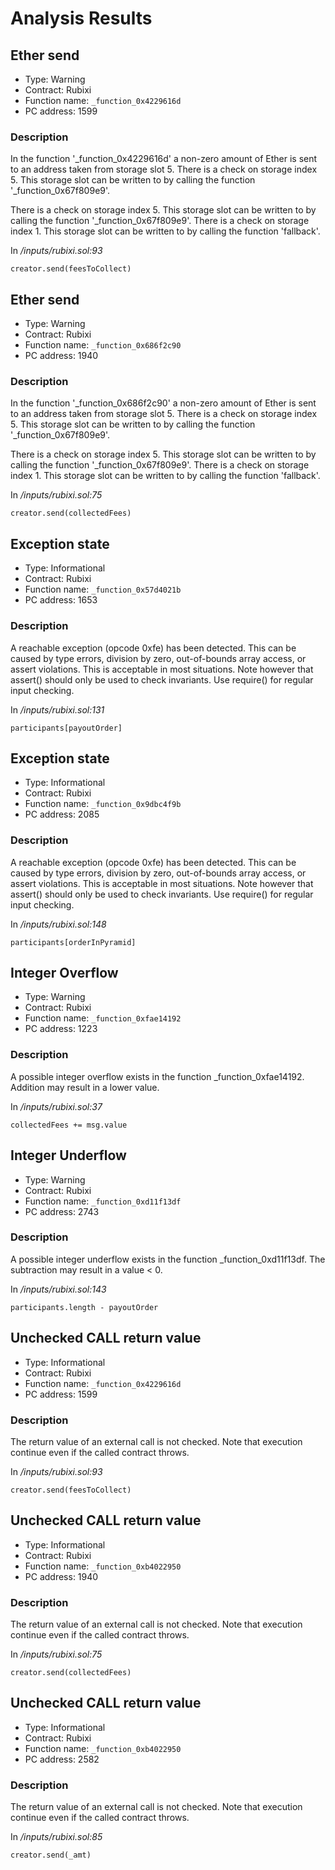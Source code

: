 # Analysis Results
## Ether send
- Type: Warning
- Contract: Rubixi
- Function name: `_function_0x4229616d`
- PC address: 1599

### Description
In the function '_function_0x4229616d' a non-zero amount of Ether is sent to an address taken from storage slot 5.
There is a check on storage index 5. This storage slot can be written to by calling the function '_function_0x67f809e9'.

There is a check on storage index 5. This storage slot can be written to by calling the function '_function_0x67f809e9'.
There is a check on storage index 1. This storage slot can be written to by calling the function 'fallback'.

In *<TESTDATA>/inputs/rubixi.sol:93*

```
creator.send(feesToCollect)
```
## Ether send
- Type: Warning
- Contract: Rubixi
- Function name: `_function_0x686f2c90`
- PC address: 1940

### Description
In the function '_function_0x686f2c90' a non-zero amount of Ether is sent to an address taken from storage slot 5.
There is a check on storage index 5. This storage slot can be written to by calling the function '_function_0x67f809e9'.

There is a check on storage index 5. This storage slot can be written to by calling the function '_function_0x67f809e9'.
There is a check on storage index 1. This storage slot can be written to by calling the function 'fallback'.

In *<TESTDATA>/inputs/rubixi.sol:75*

```
creator.send(collectedFees)
```
## Exception state
- Type: Informational
- Contract: Rubixi
- Function name: `_function_0x57d4021b`
- PC address: 1653

### Description
A reachable exception (opcode 0xfe) has been detected. This can be caused by type errors, division by zero, out-of-bounds array access, or assert violations. This is acceptable in most situations. Note however that assert() should only be used to check invariants. Use require() for regular input checking. 

In *<TESTDATA>/inputs/rubixi.sol:131*

```
participants[payoutOrder]
```
## Exception state
- Type: Informational
- Contract: Rubixi
- Function name: `_function_0x9dbc4f9b`
- PC address: 2085

### Description
A reachable exception (opcode 0xfe) has been detected. This can be caused by type errors, division by zero, out-of-bounds array access, or assert violations. This is acceptable in most situations. Note however that assert() should only be used to check invariants. Use require() for regular input checking. 

In *<TESTDATA>/inputs/rubixi.sol:148*

```
participants[orderInPyramid]
```
## Integer Overflow 
- Type: Warning
- Contract: Rubixi
- Function name: `_function_0xfae14192`
- PC address: 1223

### Description
A possible integer overflow exists in the function _function_0xfae14192.
 Addition may result in a lower value.

In *<TESTDATA>/inputs/rubixi.sol:37*

```
collectedFees += msg.value
```
## Integer Underflow
- Type: Warning
- Contract: Rubixi
- Function name: `_function_0xd11f13df`
- PC address: 2743

### Description
A possible integer underflow exists in the function _function_0xd11f13df.
The subtraction may result in a value < 0.

In *<TESTDATA>/inputs/rubixi.sol:143*

```
participants.length - payoutOrder
```
## Unchecked CALL return value
- Type: Informational
- Contract: Rubixi
- Function name: `_function_0x4229616d`
- PC address: 1599

### Description
The return value of an external call is not checked. Note that execution continue even if the called contract throws.

In *<TESTDATA>/inputs/rubixi.sol:93*

```
creator.send(feesToCollect)
```
## Unchecked CALL return value
- Type: Informational
- Contract: Rubixi
- Function name: `_function_0xb4022950`
- PC address: 1940

### Description
The return value of an external call is not checked. Note that execution continue even if the called contract throws.

In *<TESTDATA>/inputs/rubixi.sol:75*

```
creator.send(collectedFees)
```
## Unchecked CALL return value
- Type: Informational
- Contract: Rubixi
- Function name: `_function_0xb4022950`
- PC address: 2582

### Description
The return value of an external call is not checked. Note that execution continue even if the called contract throws.

In *<TESTDATA>/inputs/rubixi.sol:85*

```
creator.send(_amt)
```
